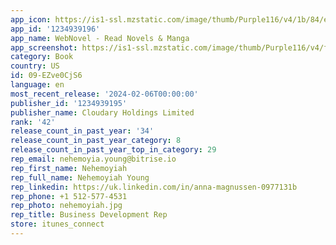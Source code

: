 ```yaml
---
app_icon: https://is1-ssl.mzstatic.com/image/thumb/Purple116/v4/1b/84/e1/1b84e1a8-61c1-a467-f0e4-f16a30e386a9/AppIcon-1x_U007emarketing-0-8-0-sRGB-85-220.png/1024x1024bb.png
app_id: '1234939196'
app_name: WebNovel - Read Novels & Manga
app_screenshot: https://is1-ssl.mzstatic.com/image/thumb/Purple116/v4/f6/ec/43/f6ec43ec-fe62-ce22-c129-5cd1881ec0d6/b144f2c9-edbd-4e28-b351-49a8060692f9__U8c37_U6b4cgoogle-play_U5546_U5e97_U9875_Uff081284-x-2778_01.jpg/1284x2778bb.png
category: Book
country: US
id: 09-EZve0CjS6
language: en
most_recent_release: '2024-02-06T00:00:00'
publisher_id: '1234939195'
publisher_name: Cloudary Holdings Limited
rank: '42'
release_count_in_past_year: '34'
release_count_in_past_year_category: 8
release_count_in_past_year_top_in_category: 29
rep_email: nehemoyia.young@bitrise.io
rep_first_name: Nehemoyiah
rep_full_name: Nehemoyiah Young
rep_linkedin: https://uk.linkedin.com/in/anna-magnussen-0977131b
rep_phone: +1 512-577-4531
rep_photo: nehemoyiah.jpg
rep_title: Business Development Rep
store: itunes_connect
---
```

